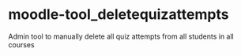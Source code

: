 # moodle-tool_deletequizattempts
Admin tool to manually delete all quiz attempts from all students in all courses
